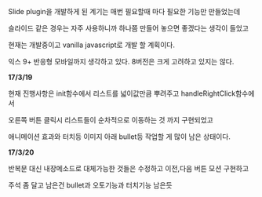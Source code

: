 Slide plugin을 개발하게 된 계기는 매번 필요할때 마다 필요한 기능만 만들었는데
 
슬라이드 같은 경우는 자주 사용하니까 하나쯤 만들어 놓으면 좋겠다는 생각이 들었고
 
현재는 개발중이고 vanilla javascript로 개발 할 계획이다.

익스 9+ 반응형 모바일까지 생각하고 있다. 8버전은 크게 고려하고 있지는 않다.

**17/3/19**

현재 진행사항은 init함수에서 리스트를 넓이값만큼 뿌려주고 handleRightClick함수에서 

오른쪽 버튼 클릭시 리스트들이 순차적으로 이동하는 것 까지 구현되었고
 
애니메이션 효과와 터치등 이미지 아래 bullet등 작업할 게 많이 남은 상태이다.  

**17/3/20**

반복문 대신 내장메소드로 대체가능한 것들은 수정하고 이전,다음 버튼 모션 구현하고

주석 좀 달고 남은건 bullet과 오토기능과 터치기능 남은듯
